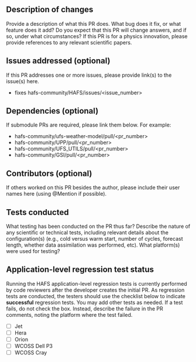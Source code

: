 ## Description of changes
Provide a description of what this PR does. What bug does it fix, or what feature does it add? Do you expect that this PR will change answers, and if so, under what circumstances? If this PR is for a physics innovation, please provide references to any relevant scientific papers.

## Issues addressed (optional)
If this PR addresses one or more issues, please provide link(s) to the issue(s) here.
- fixes hafs-community/HAFS/issues/<issue_number>

## Dependencies (optional)
If submodule PRs are required, please link them below. For example:
- hafs-community/ufs-weather-model/pull/<pr_number>
- hafs-community/UPP/pull/<pr_number>
- hafs-community/UFS_UTILS/pull/<pr_number>
- hafs-community/GSI/pull/<pr_number>

## Contributors (optional)
If others worked on this PR besides the author, please include their user names here (using @Mention if possible).

## Tests conducted
What testing has been conducted on the PR thus far? Describe the nature of any scientific or technical tests, including relevant details about the configuration(s) (e.g., cold versus warm start, number of cycles, forecast length, whether data assimilation was performed, etc). What platform(s) were used for testing?

## Application-level regression test status
Running the HAFS application-level regression tests is currently performed by code reviewers after the developer creates the initial PR. As regression tests are conducted, the testers should use the checklist below to indicate **successful** regression tests. You may add other tests as needed. If a test fails, do not check the box. Instead, describe the failure in the PR comments, noting the platform where the test failed.

- [ ] Jet
- [ ] Hera
- [ ] Orion
- [ ] WCOSS Dell P3
- [ ] WCOSS Cray
